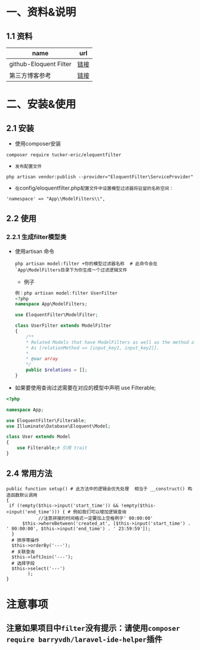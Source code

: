 # 一、资料&说明



## 1.1 资料

| name                   | url                                                          |
| ---------------------- | ------------------------------------------------------------ |
| github-Eloquent Filter | [链接](https://github.com/Tucker-Eric/EloquentFilter)        |
| 第三方博客参考         | [链接](https://www.itxwzj.com/technology/14/eloquent-conditional-query-code-separation-in-laravel) |



# 二、安装&使用

## 2.1 安装

- 使用composer安装

```shell
composer require tucker-eric/eloquentfilter
```

- `发布配置文件`

```shell
php artisan vendor:publish --provider="EloquentFilter\ServiceProvider"
```

- `在`config/eloquentfilter.php`配置文件中设置模型过滤器将驻留的名称空间：`

```shell
'namespace' => "App\\ModelFilters\\",
```

## 2.2 使用

### 2.2.1 生成filter模型类

- 使用artisan 命令

  ```shell
  php artisan model:filter +你的模型过滤器名称  # 此命令会在`App\ModelFilters目录下为你生成一个过滤逻辑文件
  ```

  - 例子

  ```php
  例：php artisan model:filter UserFilter
  <?php 
  namespace App\ModelFilters;
  
  use EloquentFilter\ModelFilter;
  
  class UserFilter extends ModelFilter
  {
      /**
      * Related Models that have ModelFilters as well as the method on the ModelFilter
      * As [relationMethod => [input_key1, input_key2]].
      *
      * @var array
      */
      public $relations = [];
  }
  ```

  

- 如果要使用查询过滤需要在对应的模型中声明 use Filterable;

 ```php
 <?php
 
 namespace App;
 
 use EloquentFilter\Filterable;
 use Illuminate\Database\Eloquent\Model;
 
 class User extends Model
 {
     use Filterable;# 引用 trait
 }
 ```

## 2.4 常用方法

````shell
public function setup() # 此方法中的逻辑会优先处理  相当于 __construct() 构造函数默认调用
{
 if (!empty($this->input('start_time')) && !empty($this->input('end_time'))) { # 例如我们可以增加逻辑查询
            //注意拼接的时间格式一定要加上空格例子' 00:00:00'
      $this->whereBetween('created_at', [$this->input('start_time') . ' 00:00:00', $this->input('end_time') . ' 23:59:59']);
  }
  # 排序等操作 
  $this->orderBy('---');
  # 关联查询
  $this->leftJoin('---');
  # 选择字段
  $this->select('---')
        );
}
````



# 注意事项

## 注意如果项目中`filter`没有提示：请使用`composer require barryvdh/laravel-ide-helper`插件

 

